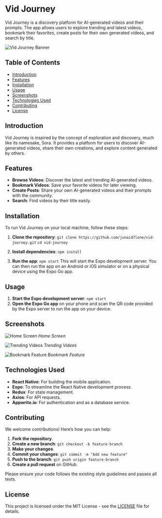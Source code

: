 # Vid Journey

Vid Journey is a discovery platform for AI-generated videos and their prompts. The app allows users to explore trending and latest videos, bookmark their favorites, create posts for their own generated videos, and search by title.

![Vid Journey Banner](https://github.com/junaid7lone/vid-journey/blob/readme-assets/readme-assets/banner.png) <!-- Replace with your actual banner image link -->

## Table of Contents

- [Introduction](#introduction)
- [Features](#features)
- [Installation](#installation)
- [Usage](#usage)
- [Screenshots](#screenshots)
- [Technologies Used](#technologies-used)
- [Contributing](#contributing)
- [License](#license)

## Introduction

Vid Journey is inspired by the concept of exploration and discovery, much like its namesake, Sora. It provides a platform for users to discover AI-generated videos, share their own creations, and explore content generated by others.

## Features

- **Browse Videos**: Discover the latest and trending AI-generated videos.
- **Bookmark Videos**: Save your favorite videos for later viewing.
- **Create Posts**: Share your own AI-generated videos and their prompts with the community.
- **Search**: Find videos by their title easily.

## Installation

To run Vid Journey on your local machine, follow these steps:

1. **Clone the repository**:
   `git clone https://github.com/junaid7lone/vid-journey.git`
   `cd vid-journey`

2. **Install dependencies**:
   `npm install`

3. **Run the app**:
   `npm start`
   This will start the Expo development server. You can then run the app on an Android or iOS simulator or on a physical device using the Expo Go app.

## Usage

1. **Start the Expo development server**:
   `npm start`
2. **Open the Expo Go app** on your phone and scan the QR code provided by the Expo server to run the app on your device.

## Screenshots

![Home Screen](https://github.com/junaid7lone/vid-journey/blob/readme-assets/readme-assets/screenshot.jpg) <!-- Replace with actual screenshot links -->
_Home Screen_

![Trending Videos](https://github.com/junaid7lone/vid-journey/blob/readme-assets/readme-assets/screenshot.jpg)
_Trending Videos_

![Bookmark Feature](https://github.com/junaid7lone/vid-journey/blob/readme-assets/readme-assets/screenshot.jpg)
_Bookmark Feature_

## Technologies Used

- **React Native**: For building the mobile application.
- **Expo**: To streamline the React Native development process.
- **Redux**: For state management.
- **Axios**: For API requests.
- **Appwrite.io**: For authentication and as a database service.

## Contributing

We welcome contributions! Here’s how you can help:

1. **Fork the repository**.
2. **Create a new branch**:
   `git checkout -b feature-branch`
3. **Make your changes**.
4. **Commit your changes**:
   `git commit -m "Add new feature"`
5. **Push to the branch**:
   `git push origin feature-branch`
6. **Create a pull request** on GitHub.

Please ensure your code follows the existing style guidelines and passes all tests.

## License

This project is licensed under the MIT License - see the [LICENSE](LICENSE) file for details.
